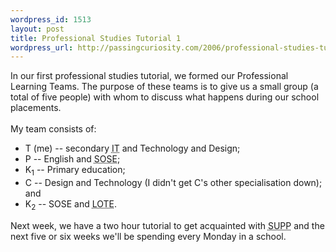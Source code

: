 ```yaml
--- 
wordpress_id: 1513
layout: post
title: Professional Studies Tutorial 1
wordpress_url: http://passingcuriosity.com/2006/professional-studies-tutorial-1/
---
```

In our first professional studies tutorial, we formed our Professional Learning Teams. The purpose of these teams is to give us a small group (a total of five people) with whom to discuss what happens during our school placements.<br /><br />My team consists of:<ul>   <li>T (me) -- secondary <acronym title="Information Technology">IT</acronym> and Technology and Design;</li>   <li>P -- English and <acronym title="Studies of Society and Environment">SOSE</acronym>;</li>   <li>K<sub>1</sub> -- Primary education;</li>   <li>C -- Design and Technology (I didn't get C's other specialisation down); and</li>   <li>K<sub>2</sub> -- SOSE and <acronym title="Languages Other Than English">LOTE</acronym>.</li></ul>Next week, we have a two hour tutorial to get acquainted with <acronym title="School University Partnership Programme">SUPP</acronym> and the next five or six weeks we'll be spending every Monday in a school.
